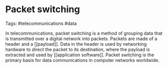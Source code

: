 # Packet switching
Tags: #telecommunications #data 

In telecommunications, packet switching is a method of grouping data that is transmitted over a digital network into packets. Packets are made of a header and a [[payload]]. Data in the header is used by networking hardware to direct the packet to its destination, where the payload is extracted and used by [[application software]]. Packet switching is the primary basis for data communications in computer networks worldwide. 